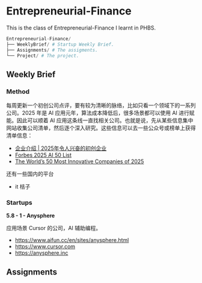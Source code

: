 # Entrepreneurial-Finance
This is the class of Entrepreneurial-Finance I learnt in PHBS.

```python
Entrepreneurial-Finance/
├── WeeklyBrief/ # Startup Weekly Brief.
├── Assignments/ # The assigments.
└── Project/ # The project.
```



## Weekly Brief

### Method

每周更新一个初创公司点评，要有较为清晰的脉络，比如只看一个领域下的一系列公司。2025 年是 AI 应用元年，算法成本降低后，很多场景都可以使用 AI 进行赋能。因此可以顺着 AI 应用这条线一直找相关公司。也就是说，先从某些信息集中网站收集公司清单，然后逐个深入研究。这些信息可以去一些公众号或榜单上获得清单信息：

- [企业介绍 | 2025年令人兴奋的初创企业](https://mp.weixin.qq.com/s?__biz=MzIwMDgxNTI1Ng==&mid=2247484201&idx=1&sn=a57c768d811cf182e15fb1132654f3a0&chksm=9748e665ce6259f142dfb23461f51476bd6955222263887a011855def8e9497ac4473d439125#rd)
- [Forbes 2025 AI 50 List](https://www.forbes.com/lists/ai50/)
- [The World’s 50 Most Innovative Companies of 2025](https://www.fastcompany.com/most-innovative-companies/list)

还有一些国内的平台

-  it 桔子

### Startups

**5.8 - 1 - Anysphere**

应用场景 Cursor 的公司，AI 辅助编程。

- https://www.aifun.cc/en/sites/anysphere.html
- https://www.cursor.com
- https://anysphere.inc



## Assignments

